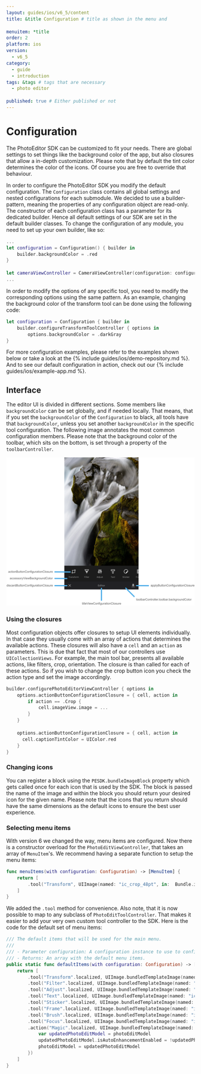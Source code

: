 ```yaml
---
layout: guides/ios/v6_5/content
title: &title Configuration # title as shown in the menu and 

menuitem: *title
order: 2
platform: ios
version:
  - v6_5
category: 
  - guide
  - introduction
tags: &tags # tags that are necessary
  - photo editor 

published: true # Either published or not 
---
```


# Configuration

The PhotoEditor SDK can be customized to fit your needs. There are global settings to set things like
the background color of the app, but also closures that allow a in-depth customization.
Please note that by default the tint color determines the color of the icons.
Of course you are free to override that behaviour.

In order to configure the PhotoEditor SDK you modify the default configuration. The `Configuration` class contains all global settings and nested configurations for each submodule.
We decided to use a builder-pattern, meaning the properties of any configuration object are read-only.
The constructor of each configuration class has a parameter for its dedicated builder.
Hence all default settings of our SDK are set in the default builder classes.
To change the configuration of any module, you need to set up your own builder, like so:

```swift
...
let configuration = Configuration() { builder in
    builder.backgroundColor = .red
}

let cameraViewController = CameraViewController(configuration: configuration)
...
```

In order to modify the options of any specific tool, you need to modify the corresponding options using the same pattern. As an example, changing the background color of the transform tool can be done using the following code:

```swift
let configuration = Configuration { builder in
    builder.configureTransformToolController { options in
        options.backgroundColor = .darkGray
}
```

For more configuration examples, please refer to the examples shown below or take a look at the {% include guides/ios/demo-repository.md %}. And to see our default configuration in action, check out our {% include guides/ios/example-app.md %}.

## Interface

The editor UI is divided in different sections. Some members like `backgroundColor` can be set globally, and if needed locally.
That means, that if you set the `backgroundColor` of the `Configuration` to black, all tools have that `backgroundColor`,
unless you set another `backgroundColor` in the specific tool configuration.
The following image annotates the most common configuration members.
Please note that the background color of the toolbar,
which sits on the bottom, is set through a property of the `toolbarController`.

![Common members](/assets/images/ios/commonMembers.png)

### Using the closures

Most configuration objects offer closures to setup UI elements individually.
In that case they usually come with an array of actions that determines the available actions.
These closures will also have a `cell` and an `action` as parameters.
This is due that fact that most of our controllers use `UICollectionViews`.
For example, the main tool bar, presents all available actions, like filters, crop, orientation.
The closure is than called for each of these actions. So if you wish to change the crop button icon
you check the action type and set the image accordingly.

```swift
builder.configurePhotoEditorViewController { options in
    options.actionButtonConfigurationClosure = { cell, action in
        if action == .Crop {
            cell.imageView.image = ...
        }
    }

    options.actionButtonConfigurationClosure = { cell, action in
      cell.captionTintColor = UIColor.red
    }
}
```

### Changing icons

You can register a block using the `PESDK.bundleImageBlock` property which gets called once for each icon that is used by the SDK. The block is passed the name of the image and within the block you should return your desired icon for the given name. Please note that the icons that you return should have the same dimensions as the default icons to ensure the best user experience.


### Selecting menu items

With version 6 we changed the way, menu items are configured. Now there is a constructor overload for the `PhotoEditViewController`,
that takes an array of `MenuItem`'s. We recommend having a separate function to setup the menu items:

```swift
func menuItems(with configuration: Configuration) -> [MenuItem] {
    return [
        .tool("Transform", UIImage(named: "ic_crop_48pt", in:  Bundle.imglyKitBundle, compatibleWith: nil)!, TransformToolController(configuration: configuration))
    ]
}
```

We added the `.tool` method for convenience. Also note, that it is now possible to map to any subclass of `PhotoEditToolController`.
That makes it easier to add your very own custom tool controller to the SDK.
Here is the code for the default set of menu items:

```swift
/// The default items that will be used for the main menu.
///
/// - Parameter configuration: A configuration instance to use to configure the tools.
/// - Returns: An array with the default menu items.
public static func defaultItems(with configuration: Configuration) -> [MenuItem] {
    return [
        .tool("Transform".localized, UIImage.bundledTemplateImage(named: "ic_crop_48pt"), TransformToolController(configuration: configuration)),
        .tool("Filter".localized, UIImage.bundledTemplateImage(named: "ic_filter_48pt"), FilterToolController(configuration: configuration)),
        .tool("Adjust".localized, UIImage.bundledTemplateImage(named: "ic_adjust_48pt"), AdjustToolController(configuration: configuration)),
        .tool("Text".localized, UIImage.bundledTemplateImage(named: "ic_text_48pt"), TextToolController(configuration: configuration)),
        .tool("Sticker".localized, UIImage.bundledTemplateImage(named: "ic_sticker_48pt"), StickerToolController(configuration: configuration)),
        .tool("Frame".localized, UIImage.bundledTemplateImage(named: "ic_frame_48pt"), FrameToolController(configuration: configuration)),
        .tool("Brush".localized, UIImage.bundledTemplateImage(named: "ic_brush_48pt"), BrushToolController(configuration: configuration)),
        .tool("Focus".localized, UIImage.bundledTemplateImage(named: "ic_focus_48pt"), FocusToolController(configuration: configuration)),
        .action("Magic".localized, UIImage.bundledTemplateImage(named: "ic_magic_48pt"), { photoEditModel in
            var updatedPhotoEditModel = photoEditModel
            updatedPhotoEditModel.isAutoEnhancementEnabled = !updatedPhotoEditModel.isAutoEnhancementEnabled
            photoEditModel = updatedPhotoEditModel
        })
    ]
}
```
